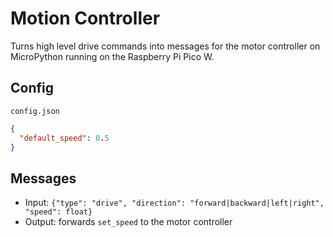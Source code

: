 # Motion Controller

Turns high level drive commands into messages for the motor controller
on MicroPython running on the Raspberry Pi Pico W.

## Config

`config.json`

```json
{
  "default_speed": 0.5
}
```

## Messages

* Input: `{"type": "drive", "direction": "forward|backward|left|right", "speed": float}`
* Output: forwards `set_speed` to the motor controller
